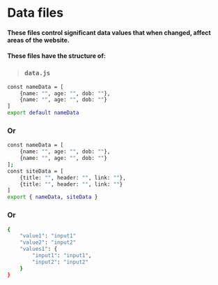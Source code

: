 # Data files
#### These files control significant data values that when changed, affect areas of the website.
#### These files have the structure of:
> ### `data.js`
```sh
const nameData = [
    {name: "", age: "", dob: ""},
    {name: "", age: "", dob: ""}
]
export default nameData
```
### Or
```sh
const nameData = [
    {name: "", age: "", dob: ""},
    {name: "", age: "", dob: ""}
];
const siteData = [
    {title: "", header: "", link: ""},
    {title: "", header: "", link: ""}
]
export { nameData, siteData }
```
### Or
```sh
{
    "value1": "input1"
    "value2": "input2"
    "values1": {
        "input1": "input1",
        "input2": "input2"
    }
}
```